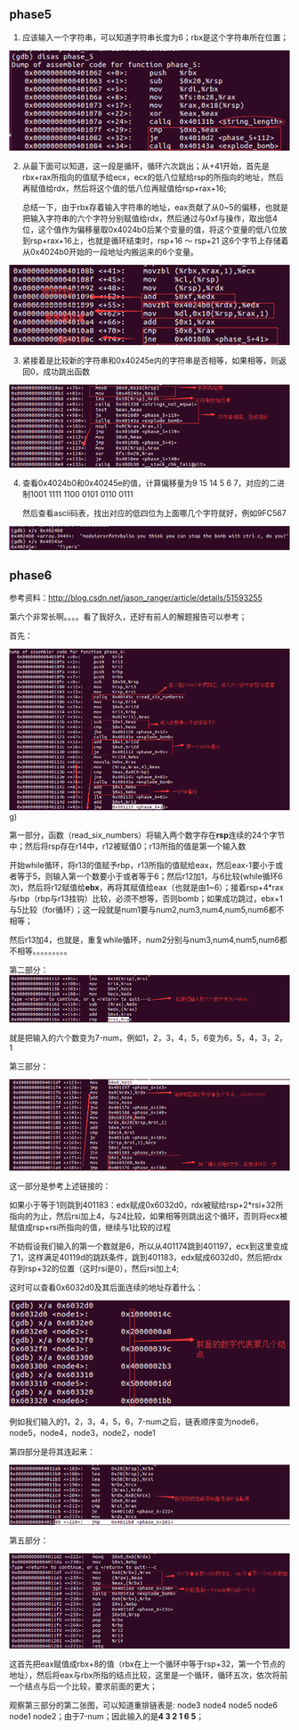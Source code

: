 ## phase5



1. 应该输入一个字符串，可以知道字符串长度为6；rbx是这个字符串所在位置；

![image](https://github.com/LucienXian/CSAPP/blob/master/bomb/%E8%A7%A3%E9%A2%98%E6%8A%A5%E5%91%8A/1.png)

2. 从最下面可以知道，这一段是循环，循环六次跳出；从+41开始，首先是rbx+rax所指向的值赋予给ecx，ecx的低八位赋给rsp的所指向的地址，然后再赋值给rdx，然后将这个值的低八位再赋值给rsp+rax+16;<br>

   总结一下，由于rbx存着输入字符串的地址，eax贡献了从0~5的偏移，也就是把输入字符串的六个字符分别赋值给rdx，然后通过与0xf与操作，取出低4位，这个值作为偏移量取0x4024b0后某个变量的值，将这个变量的低八位放到rsp+rax+16上，也就是循环结束时，rsp+16 ～ rsp+21 这6个字节上存储着从0x4024b0开始的一段地址内搬运来的6个变量。

![image](https://github.com/LucienXian/CSAPP/blob/master/bomb/%E8%A7%A3%E9%A2%98%E6%8A%A5%E5%91%8A/2.png)

3. 紧接着是比较新的字符串和0x40245e内的字符串是否相等，如果相等，则返回0，成功跳出函数

![image](https://github.com/LucienXian/CSAPP/blob/master/bomb/%E8%A7%A3%E9%A2%98%E6%8A%A5%E5%91%8A/3.png)

4. 查看0x4024b0和0x40245e的值，计算偏移量为9 15 14 5 6 7，对应的二进制1001 1111 1100 0101 0110 0111<br>

   然后查看ascii码表，找出对应的低四位为上面哪几个字符就好，例如9FC567

![image](https://github.com/LucienXian/CSAPP/blob/master/bomb/%E8%A7%A3%E9%A2%98%E6%8A%A5%E5%91%8A/4.png)

## phase6

参考资料：http://blog.csdn.net/jason_ranger/article/details/51593255

第六个非常长啊。。。。看了我好久，还好有前人的解题报告可以参考；<br>

首先：

![image](https://github.com/LucienXian/CSAPP/blob/master/bomb/%E8%A7%A3%E9%A2%98%E6%8A%A5%E5%91%8A/p6_1.png)g)

第一部分，函数（read_six_numbers）将输入两个数字存在**rsp**连续的24个字节中；然后将rsp存在r14中，r12被赋值0；r13所指的值是第一个输入数<br>

开始while循环，将r13的值赋予rbp，r13所指的值赋给eax，然后eax-1要小于或者等于5，则输入第一个数要小于或者等于6；然后r12加1，与6比较(while循环6次)，然后将r12赋值给**ebx**，再将其赋值给eax（也就是由1~6）；接着rsp+4*rax与rbp（rbp与r13挂钩）比较，必须不想等，否则bomb；如果成功跳过，ebx+1与5比较（for循环）；这一段就是num1要与num2,num3,num4,num5,num6都不相等；<br>

然后r13加4，也就是，重复while循环，num2分别与num3,num4,num5,num6都不相等。。。。。。。。。<br>



第二部分：
![image](https://github.com/LucienXian/CSAPP/blob/master/bomb/%E8%A7%A3%E9%A2%98%E6%8A%A5%E5%91%8A/p6_2.png)

就是把输入的六个数变为7-num，例如1，2，3，4，5，6变为6，5，4，3，2，1

第三部分：

![image](https://github.com/LucienXian/CSAPP/blob/master/bomb/%E8%A7%A3%E9%A2%98%E6%8A%A5%E5%91%8A/p7_2.png)

这一部分是参考上述链接的：

如果小于等于1则跳到401183：edx赋成0x6032d0，rdx被赋给rsp+2*rsi+32所指向的为止，然后rsi加上4，与24比较，如果相等则跳出这个循环，否则将ecx被赋值成rsp+rsi所指向的值，继续与1比较的过程<br>

不妨假设我们输入的第一个数就是6，所以从401174跳到401197，ecx到这里变成了1，这样满足40119d的跳跃条件，跳到401183，edx赋成6032d0，然后把rdx存到rsp+32的位置（这时rsi是0），然后rsi加上4;<br>

这时可以查看0x6032d0及其后面连续的地址存着什么：

![image](https://github.com/LucienXian/CSAPP/blob/master/bomb/%E8%A7%A3%E9%A2%98%E6%8A%A5%E5%91%8A/num.png)

例如我们输入的1，2，3，4，5，6，7-num之后，链表顺序变为node6，node5，node4，node3，node2，node1

第四部分是将其连起来：

![image](https://github.com/LucienXian/CSAPP/blob/master/bomb/%E8%A7%A3%E9%A2%98%E6%8A%A5%E5%91%8A/p6_3.png)

第五部分：

![image](https://github.com/LucienXian/CSAPP/blob/master/bomb/%E8%A7%A3%E9%A2%98%E6%8A%A5%E5%91%8A/p6_4.png)

这首先把eax赋值成rbx+8的值（rbx在上一个循环中等于rsp+32，第一个节点的地址），然后将eax与rbx所指的结点比较，这里是一个循环，循环五次，依次将前一个结点与后一个比较，要求前面的更大；<br>

观察第三部分的第二张图，可以知道重排链表是: node3 node4 node5 node6 node1 node2；由于7-num；因此输入的是**4 3 2 1 6 5**；

